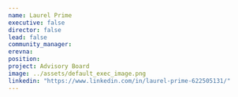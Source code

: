 ```yaml
---
name: Laurel Prime
executive: false
director: false
lead: false
community_manager:   
erevna:  
position:  
project: Advisory Board
image: ../assets/default_exec_image.png
linkedin: "https://www.linkedin.com/in/laurel-prime-622505131/"
---
```

